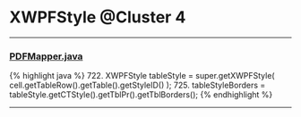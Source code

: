 # XWPFStyle @Cluster 4

***

### [PDFMapper.java](https://searchcode.com/codesearch/view/96673303/)
{% highlight java %}
722. XWPFStyle tableStyle = super.getXWPFStyle( cell.getTableRow().getTable().getStyleID() );
725.     tableStyleBorders = tableStyle.getCTStyle().getTblPr().getTblBorders();
{% endhighlight %}

***

